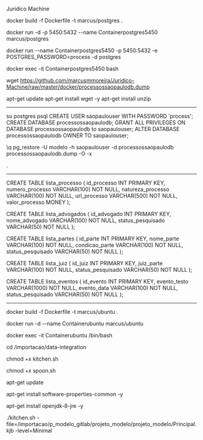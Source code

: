 Juridico Machine


docker build -f Dockerfile -t marcus/postgres .

docker run -d -p 5450:5432 --name Containerpostgres5450 marcus/postgres

docker run --name Containerpostgres5450 -p 5450:5432 -e POSTGRES_PASSWORD=process -d postgres


docker exec -it Containerpostgres5450 bash

wget https://github.com/marcusmmoreira/Juridico-Machine/raw/master/docker/processossaopaulodb.dump

apt-get update
apt-get install wget -y
apt-get install unzip

---------------------------

su postgres
psql
CREATE USER saopaulouser WITH PASSWORD 'process';
CREATE DATABASE processossaopaulodb;
GRANT ALL PRIVILEGES ON DATABASE processossaopaulodb to saopaulouser;
ALTER DATABASE processossaopaulodb OWNER TO saopaulouser;

\q
pg_restore -U modelo -h saopaulouser -d processossaopaulodb processossaopaulodb.dump  -O -x

.

-----------------------------------------------------------------------------------------


CREATE TABLE lista_processo
( id_processo INT PRIMARY KEY,
  numero_processo VARCHAR(100) NOT NULL,
  natureza_processo VARCHAR(100) NOT NULL,
  url_processo VARCHAR(500) NOT NULL,
  valor_processo MONEY
);

CREATE TABLE lista_advogados
( id_advogado INT PRIMARY KEY,
  nome_advogado VARCHAR(100) NOT NULL,
  status_pesquisado VARCHAR(50) NOT NULL
);

CREATE TABLE lista_partes
( id_parte INT PRIMARY KEY,
  nome_parte VARCHAR(100) NOT NULL,
  condicao_parte VARCHAR(100) NOT NULL,
  status_pesquisado VARCHAR(50) NOT NULL
);


CREATE TABLE lista_juiz
( id_juiz INT PRIMARY KEY,
  juiz_parte VARCHAR(100) NOT NULL,
  status_pesquisado VARCHAR(50) NOT NULL
);

CREATE TABLE lista_eventos
( id_evento INT PRIMARY KEY,
  evento_testo VARCHAR(1000) NOT NULL,
  evento_data VARCHAR(100) NOT NULL,
  status_pesquisado VARCHAR(50) NOT NULL
);


-----------------------------------------------------------------

docker build -f Dockerfile -t marcus/ubuntu .

docker run -d  --name Containerubuntu marcus/ubuntu

docker exec -it Containerubuntu /bin/bash

cd /importacao/data-integration

chmod +x kitchen.sh

chmod +x spoon.sh

apt-get update

apt-get install software-properties-common  -y

apt-get install openjdk-8-jre -y


./kitchen.sh -file=/importacao/p_modelo_gitlab/projeto_modelo/projeto_modelo/Principal.kjb  -level=Minimal

